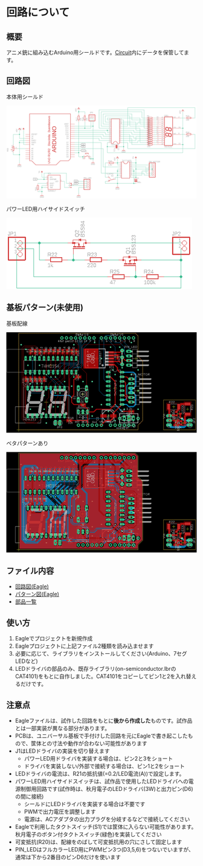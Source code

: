 # 回路について
## 概要
アニメ銃に組み込むArduino用シールドです。[Circuit](../Circuit)内にデータを保管してます。
## 回路図
本体用シールド

![Schematics](../Docs/images/AnimeGun_schematics_v1.png)

パワーLED用ハイサイドスイッチ

![Highside](../Docs/images/HighSideSwitch_LED_schematics_v1.png)
## 基板パターン(未使用)
基板配線

![PCB_nopat](../Docs/images/AnimeGun_pcb_nopat_v1.png)

ベタパターンあり

![PCB](../Docs/images/AnimeGun_pcb_v1.png)
## ファイル内容
- [回路図(Eagle)](../Circuit/AnimeGun_v1.sch)
- [パターン図(Eagle)](../Circuit/AnimeGun_v1.brd)
- [部品一覧](../Circuit/AnimeGun_bom_v1.txt)
## 使い方
1. Eagleでプロジェクトを新規作成
2. Eagleプロジェクトに上記ファイル2種類を読み込ませます
3. 必要に応じて、ライブラリをインストールしてください(Arduino、7セグLEDなど)
4. LEDドライバの部品のみ、既存ライブラリ(on-semiconductor.lbrのCAT4101)をもとに自作しました。CAT4101をコピーしてピン1と2を入れ替えるだけです。
## 注意点
- Eagleファイルは、試作した回路をもとに**後から作成した**ものです。試作品とは一部実装が異なる部分があります。
- PCBは、ユニバーサル基板で手付けした回路を元にEagleで書き起こしたもので、筐体との寸法や動作が合わない可能性があります
- J1はLEDドライバの実装を切り替えます
  - パワーLED用ドライバを実装する場合は、ピン2と3をショート
  - ドライバを実装しない/外部で接続する場合は、ピン1と2をショート
- LEDドライバの電流は、R21の抵抗値(=0.2/LED電流(A))で設定します。
- パワーLED用ハイサイドスイッチは、試作品で使用したLEDドライバへの電源制御用回路です(試作時は、秋月電子のLEDドライバ(3W)と出力ピン(D6)の間に接続)
  - シールドにLEDドライバを実装する場合は不要です
  - PWMで出力電圧を調整します
  - 電源は、ACアダプタの出力プラグを分岐するなどで接続してください
- Eagleで利用したタクトスイッチ(S1)では筐体に入らない可能性があります。秋月電子のボタン付タクトスイッチ(緑色)を実装してください
- 可変抵抗(R20)は、配線をのばして可変抵抗用の穴にさして固定します
- PIN_LEDはフルカラーLED用にPWMピン3つ(D3,5,6)をつないでいますが、通常は下から2番目のピンD6だけを使います